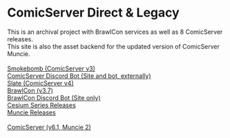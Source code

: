 # ComicServer Direct & Legacy

This is an archival project with BrawlCon services as well as 8 ComicServer releases.
<br>
This site is also the asset backend for the updated version of ComicServer Muncie.
<br>
<br>
<a href="https://assets.comicserver.org/oldversion">Smokebomb (ComicServer v3)</a>
<br>
<a href="https://assets.comicserver.org/csBot">ComicServer Discord Bot (Site and bot, externally)</a>
<br>
<a href="https://assets.comicserver.org/hello">Slate (ComicServer v4)</a>
<br>
<a href="https://assets.comicserver.org/brawlcon">BrawlCon (v3.7)</a>
<br>
<a href="https://assets.comicserver.org/bot">BrawlCon Discord Bot (Site only)</a>
<br>
<a href="https://assets.comicserver.org/Cesium">Cesium Series Releases</a>
<br>
<a href="https://assets.comicserver.org/Starflower">Muncie Releases</a>
<br>
<br>
<a href="https://www.comicserver.org/">ComicServer (v6.1, Muncie 2)</a>
